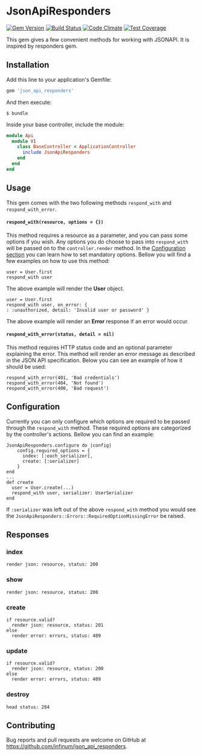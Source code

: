 # JsonApiResponders

[![Gem Version](https://badge.fury.io/rb/json_api_responders.svg)](https://badge.fury.io/rb/json_api_responders)
[![Build Status](https://semaphoreci.com/api/v1/infinum/json_api_responders/branches/features-missing_responses/shields_badge.svg)](https://semaphoreci.com/infinum/json_api_responders)
[![Code Climate](https://codeclimate.com/github/infinum/json_api_responders/badges/gpa.svg)](https://codeclimate.com/github/infinum/json_api_responders)
[![Test Coverage](https://codeclimate.com/github/infinum/json_api_responders/badges/coverage.svg)](https://codeclimate.com/github/infinum/json_api_responders/coverage)

This gem gives a few convenient methods for working with JSONAPI. It is inspired by responders gem.

## Installation

Add this line to your application's Gemfile:

```ruby
gem 'json_api_responders'
```

And then execute:

    $ bundle

Inside your base controller, include the module:

```ruby
module Api
  module V1
    class BaseController < ApplicationController
      include JsonApiResponders
    end
  end
end
```

## Usage

This gem comes with the two following methods `respond_with` and `respond_with_error`.

#### `respond_with(resource, options = {}) `
This method requires a resource as a parameter, and you can pass some options if you wish. Any options you do choose to pass into `respond_with` will be passed on to the `controller.render` method. In the [Configuration section](#configuration) you can learn how to set mandatory options. Bellow you will find a few examples on how to use this method:

    user = User.first
    respond_with user

The above example will render the **User** object.

    user = User.first
    respond_with user, on_error: { 
    : :unauthorized, detail: 'Invalid user or password' }

The above example will render an **Error** response if an error would occur.

#### `respond_with_error(status, detail = nil)`
This method requires HTTP status code and an optional parameter explaining the error. This method will render an error message as described in the JSON API specification. Below you can see an example of how it should be used:

    respond_with_error(401, 'Bad credentials')
    respond_with_error(404, 'Not found')
    respond_with_error(400, 'Bad request')


## Configuration
Currently you can only configure which options are required to be passed through the `respond_with` method. These required options are categorized by the controller's actions. Bellow you can find an example:

    JsonApiResponders.configure do |config|
        config.required_options = {
          index: [:each_serializer],
          create: [:serializer]
        }
    end
    ...
    def create
      user = User.create(...)
      respond_with user, serializer: UserSerializer
    end

If `:serializer` was left out of the above `respond_with` method you would see the `JsonApiResponders::Errors::RequiredOptionMissingError` be raised.

## Responses

### index

    render json: resource, status: 200

### show

    render json: resource, status: 200

### create

    if resource.valid?
      render json: resource, status: 201
    else
      render error: errors, status: 409

### update

    if resource.valid?
      render json: resource, status: 200
    else
      render error: errors, status: 409

### destroy

    head status: 204

## Contributing

Bug reports and pull requests are welcome on GitHub at https://github.com/infinum/json_api_responders.

